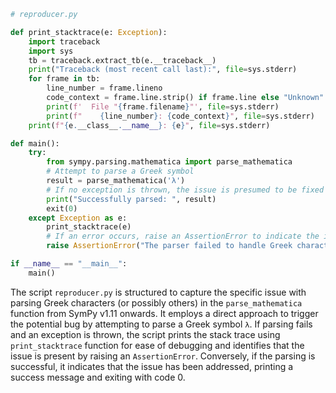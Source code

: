 ```python
# reproducer.py

def print_stacktrace(e: Exception):
    import traceback
    import sys
    tb = traceback.extract_tb(e.__traceback__)
    print("Traceback (most recent call last):", file=sys.stderr)
    for frame in tb:
        line_number = frame.lineno
        code_context = frame.line.strip() if frame.line else "Unknown"
        print(f'  File "{frame.filename}"', file=sys.stderr)
        print(f"    {line_number}: {code_context}", file=sys.stderr)
    print(f"{e.__class__.__name__}: {e}", file=sys.stderr)

def main():
    try:
        from sympy.parsing.mathematica import parse_mathematica
        # Attempt to parse a Greek symbol
        result = parse_mathematica('λ')
        # If no exception is thrown, the issue is presumed to be fixed
        print("Successfully parsed: ", result)
        exit(0)
    except Exception as e:
        print_stacktrace(e)
        # If an error occurs, raise an AssertionError to indicate the issue is still present
        raise AssertionError("The parser failed to handle Greek characters.")

if __name__ == "__main__":
    main()
```

The script `reproducer.py` is structured to capture the specific issue with parsing Greek characters (or possibly others) in the `parse_mathematica` function from SymPy v1.11 onwards. It employs a direct approach to trigger the potential bug by attempting to parse a Greek symbol `λ`. If parsing fails and an exception is thrown, the script prints the stack trace using `print_stacktrace` function for ease of debugging and identifies that the issue is present by raising an `AssertionError`. Conversely, if the parsing is successful, it indicates that the issue has been addressed, printing a success message and exiting with code 0.